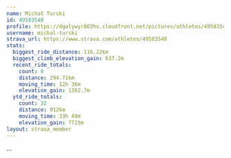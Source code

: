 ```yaml
---
name: Michał Turski
id: 49583540
profile: https://dgalywyr863hv.cloudfront.net/pictures/athletes/49583540/14729338/1/large.jpg
username: michal-turski
strava_url: https://www.strava.com/athletes/49583540
stats:
  biggest_ride_distance: 116.22km
  biggest_climb_elevation_gain: 637.2m
  recent_ride_totals:
    count: 8
    distance: 294.71km
    moving_time: 12h 36m
    elevation_gain: 1302.7m
  ytd_ride_totals:
    count: 32
    distance: 912km
    moving_time: 33h 49m
    elevation_gain: 7725m
layout: strava_member
--- 
```

...

